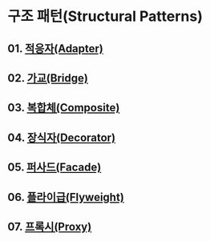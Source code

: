 # 구조 패턴(Structural Patterns)

## 01. [적응자(Adapter)](https://github.com/KangJiJi/Study/tree/master/Book/DesignPatterns/StructuralPatterns/Adapter)

## 02. [가교(Bridge)](https://github.com/KangJiJi/Study/tree/master/Book/DesignPatterns/StructuralPatterns/Bridge)

## 03. [복합체(Composite)]()

## 04. [장식자(Decorator)]()

## 05. [퍼사드(Facade)]()

## 06. [플라이급(Flyweight)]()

## 07. [프록시(Proxy)]()

